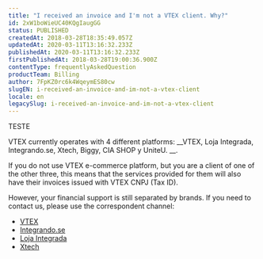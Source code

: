 ```yaml
---
title: "I received an invoice and I'm not a VTEX client. Why?"
id: 2xW1boWieUC40KQgIaugGG
status: PUBLISHED
createdAt: 2018-03-28T18:35:49.057Z
updatedAt: 2020-03-11T13:16:32.233Z
publishedAt: 2020-03-11T13:16:32.233Z
firstPublishedAt: 2018-03-28T19:00:36.900Z
contentType: frequentlyAskedQuestion
productTeam: Billing
author: 7FpKZ0rc6k4WqeymES80cw
slugEN: i-received-an-invoice-and-im-not-a-vtex-client
locale: en
legacySlug: i-received-an-invoice-and-im-not-a-vtex-client
---
```


TESTE

VTEX currently operates with 4 different platforms: __VTEX, Loja Integrada, Integrando.se, Xtech, Biggy, CIA SHOP y UniteU.
__.

If you do not use VTEX e-commerce platform, but you are a client of one of the other three, this means that the services provided for them will also have their invoices issued with VTEX CNPJ (Tax ID).

However, your financial support is still separated by brands. If you need to contact us, please use the correspondent channel:

- [VTEX](https://support.vtex.com/hc/pt-br/requests)
- [Integrando.se](https://help.integrando.se/)
- [Loja Integrada](https://ajuda.lojaintegrada.com.br/)
- [Xtech](https://desk.zoho.com/portal/xtechcommerce/home)

